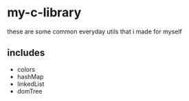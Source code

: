 # my-c-library

these are some common everyday utils that i made for myself


## includes

- colors
- hashMap
- linkedList
- domTree
